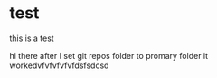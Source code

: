 # test

this is a test

hi there
after I set git repos folder to promary folder it workedvfvfvfvfvfdsfsdcsd
